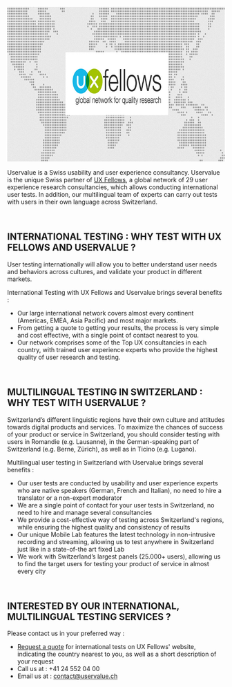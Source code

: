 <p style=text-align:center><img alt="UXFellows Logo" src=/dist/img/UXFellows.jpg style=width:750px;height:358px width=750 height=358 /></p>

Uservalue is a Swiss usability and user experience consultancy. Uservalue is the unique Swiss partner of <a href="http://www.uxfellows.com/" target=_blank>UX Fellows</a>, a global network of 29 user experience research consultancies, which allows conducting international user tests. In addition, our multilingual team of experts can carry out tests with users in their own language across Switzerland.

<br />

## INTERNATIONAL TESTING : WHY TEST WITH UX FELLOWS AND USERVALUE ?

User testing internationally will allow you to better understand user needs and behaviors across cultures, and validate your product in different markets.

International Testing with UX Fellows and Uservalue brings several benefits :

* Our large international network covers almost every continent (Americas, EMEA, Asia Pacific) and most major markets.
* From getting a quote to getting your results, the process is very simple and cost effective, with a single point of contact nearest to you.</li>
* Our network comprises some of the Top UX consultancies in each country, with trained user experience experts who provide the highest quality of user research and testing.</li>

<br />

## MULTILINGUAL TESTING IN SWITZERLAND : WHY TEST WITH USERVALUE ?

Switzerland’s different linguistic regions have their own culture and attitudes towards digital products and services. To maximize the chances of success of your product or service in Switzerland, you should consider testing with users in Romandie (e.g. Lausanne), in the German-speaking part of Switzerland (e.g. Berne, Zürich), as well as in Ticino (e.g. Lugano).

Multilingual user testing in Switzerland with Uservalue brings several benefits :

* Our user tests are conducted by usability and user experience experts who are native speakers (German, French and Italian), no need to hire a translator or a non-expert moderator
* We are a single point of contact for your user tests in Switzerland, no need to hire and manage several consultancies
* We provide a cost-effective way of testing across Switzerland's regions, while ensuring the highest quality and consistency of results
* Our unique Mobile Lab features the latest technology in non-intrusive recording and streaming, allowing us to test anywhere in Switzerland just like in a state-of-the art fixed Lab
* We work with Switzerland’s largest panels (25.000+ users), allowing us to find the target users for testing your product of service in almost every city

<br />

## INTERESTED BY OUR INTERNATIONAL, MULTILINGUAL TESTING SERVICES ?

Please contact us in your preferred way :

* <a target="_blank" href=http://www.uxfellows.com/>Request a quote</a> for international tests on UX Fellows' website, indicating the country nearest to you, as well as a short description of your request
* Call us at : +41 24 552 04 00
* Email us at : <a href=mailto:contact@uservalue.ch>contact@uservalue.ch</a>